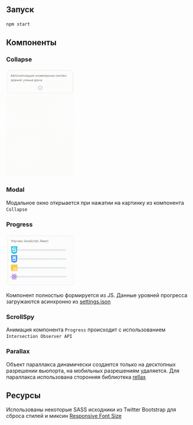 ## Запуск
```bash
npm start
```
## Компоненты
### Collapse
![Collapse](./src/assets/video/collapse.gif)
### Modal
Модальное окно открыается при нажатии на картинку из компонента `Collapse`
### Progress
![progress](./src/assets/video/progress.gif)

Компонент полностью формируется из JS. Данные уровней прогресса загружаются асинхронно из [settings.json](https://github.com/Pizekatto/portfolio/blob/master/src/settings.json)
### ScrollSpy
Анимация компонента `Progress` происходит с использованием `Intersection Observer API`
### Parallax
Объект параллакса динамически создается только на десктопных разрешении вьюпорта, на мобильных разрешениям удаляется.
Для параллакса использована сторонняя библиотека [rellax](https://github.com/dixonandmoe/rellax)
## Ресурсы
Использованы некоторые SASS исходники из Twitter Bootstrap для сброса стилей и миксин [Responsive Font Size](https://github.com/twbs/rfs)

